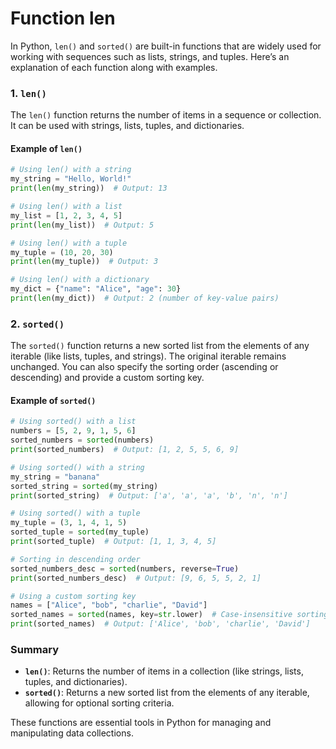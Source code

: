 # Function len
In Python, `len()` and `sorted()` are built-in functions that are widely used for working with sequences such as lists, strings, and tuples. Here’s an explanation of each function along with examples.

### 1. `len()`

The `len()` function returns the number of items in a sequence or collection. It can be used with strings, lists, tuples, and dictionaries.

#### Example of `len()`

```python
# Using len() with a string
my_string = "Hello, World!"
print(len(my_string))  # Output: 13

# Using len() with a list
my_list = [1, 2, 3, 4, 5]
print(len(my_list))  # Output: 5

# Using len() with a tuple
my_tuple = (10, 20, 30)
print(len(my_tuple))  # Output: 3

# Using len() with a dictionary
my_dict = {"name": "Alice", "age": 30}
print(len(my_dict))  # Output: 2 (number of key-value pairs)
```

### 2. `sorted()`

The `sorted()` function returns a new sorted list from the elements of any iterable (like lists, tuples, and strings). The original iterable remains unchanged. You can also specify the sorting order (ascending or descending) and provide a custom sorting key.

#### Example of `sorted()`

```python
# Using sorted() with a list
numbers = [5, 2, 9, 1, 5, 6]
sorted_numbers = sorted(numbers)
print(sorted_numbers)  # Output: [1, 2, 5, 5, 6, 9]

# Using sorted() with a string
my_string = "banana"
sorted_string = sorted(my_string)
print(sorted_string)  # Output: ['a', 'a', 'a', 'b', 'n', 'n']

# Using sorted() with a tuple
my_tuple = (3, 1, 4, 1, 5)
sorted_tuple = sorted(my_tuple)
print(sorted_tuple)  # Output: [1, 1, 3, 4, 5]

# Sorting in descending order
sorted_numbers_desc = sorted(numbers, reverse=True)
print(sorted_numbers_desc)  # Output: [9, 6, 5, 5, 2, 1]

# Using a custom sorting key
names = ["Alice", "bob", "charlie", "David"]
sorted_names = sorted(names, key=str.lower)  # Case-insensitive sorting
print(sorted_names)  # Output: ['Alice', 'bob', 'charlie', 'David']
```

### Summary

- **`len()`**: Returns the number of items in a collection (like strings, lists, tuples, and dictionaries).
- **`sorted()`**: Returns a new sorted list from the elements of any iterable, allowing for optional sorting criteria.

These functions are essential tools in Python for managing and manipulating data collections.